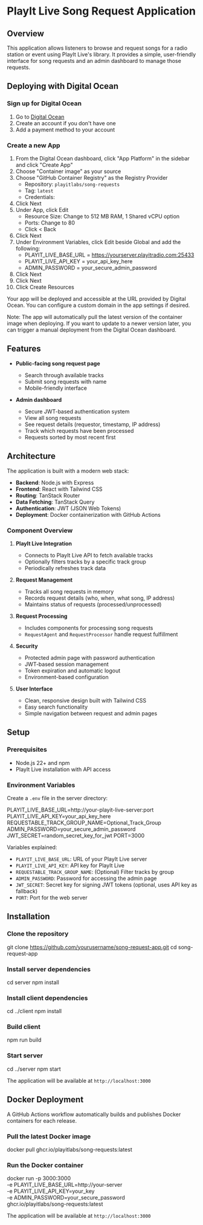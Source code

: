 # PlayIt Live Song Request Application

## Overview

This application allows listeners to browse and request songs for a radio station or event using PlayIt Live's library. It provides a simple, user-friendly interface for song requests and an admin dashboard to manage those requests.

## Deploying with Digital Ocean

### Sign up for Digital Ocean
1. Go to [Digital Ocean](https://www.digitalocean.com/)
2. Create an account if you don't have one
3. Add a payment method to your account

### Create a new App
1. From the Digital Ocean dashboard, click "App Platform" in the sidebar and click "Create App"
2. Choose "Container image" as your source
3. Choose "GitHub Container Registry" as the Registry Provider
   - Repository: `playitlabs/song-requests`
   - Tag: `latest`
   - Credentials: <leave blank>
4. Click Next
5. Under App, click Edit
   - Resource Size: Change to 512 MB RAM, 1 Shared vCPU option
   - Ports: Change to 80
   - Click < Back
6. Click Next
7. Under Environment Variables, click Edit beside Global and add the following:
   - PLAYIT_LIVE_BASE_URL = https://yourserver.playitradio.com:25433
   - PLAYIT_LIVE_API_KEY = your_api_key_here
   - ADMIN_PASSWORD = your_secure_admin_password
8. Click Next
9. Click Next
10. Click Create Resources

Your app will be deployed and accessible at the URL provided by Digital Ocean. You can configure a custom domain in the app settings if desired.

Note: The app will automatically pull the latest version of the container image when deploying. If you want to update to a newer version later, you can trigger a manual deployment from the Digital Ocean dashboard.

## Features

- **Public-facing song request page**
  - Search through available tracks
  - Submit song requests with name
  - Mobile-friendly interface

- **Admin dashboard**
  - Secure JWT-based authentication system
  - View all song requests
  - See request details (requestor, timestamp, IP address)
  - Track which requests have been processed
  - Requests sorted by most recent first

## Architecture

The application is built with a modern web stack:

- **Backend**: Node.js with Express
- **Frontend**: React with Tailwind CSS
- **Routing**: TanStack Router
- **Data Fetching**: TanStack Query
- **Authentication**: JWT (JSON Web Tokens)
- **Deployment**: Docker containerization with GitHub Actions

### Component Overview

1. **PlayIt Live Integration**
   - Connects to PlayIt Live API to fetch available tracks
   - Optionally filters tracks by a specific track group
   - Periodically refreshes track data

2. **Request Management**
   - Tracks all song requests in memory
   - Records request details (who, when, what song, IP address)
   - Maintains status of requests (processed/unprocessed)

3. **Request Processing**
   - Includes components for processing song requests
   - `RequestAgent` and `RequestProcessor` handle request fulfillment

4. **Security**
   - Protected admin page with password authentication
   - JWT-based session management
   - Token expiration and automatic logout
   - Environment-based configuration

5. **User Interface**
   - Clean, responsive design built with Tailwind CSS
   - Easy search functionality
   - Simple navigation between request and admin pages

## Setup

### Prerequisites

- Node.js 22+ and npm
- PlayIt Live installation with API access

### Environment Variables

Create a `.env` file in the server directory:

PLAYIT_LIVE_BASE_URL=http://your-playit-live-server:port
PLAYIT_LIVE_API_KEY=your_api_key_here
REQUESTABLE_TRACK_GROUP_NAME=Optional_Track_Group
ADMIN_PASSWORD=your_secure_admin_password
JWT_SECRET=random_secret_key_for_jwt
PORT=3000

Variables explained:
- `PLAYIT_LIVE_BASE_URL`: URL of your PlayIt Live server
- `PLAYIT_LIVE_API_KEY`: API key for PlayIt Live
- `REQUESTABLE_TRACK_GROUP_NAME`: (Optional) Filter tracks by group
- `ADMIN_PASSWORD`: Password for accessing the admin page
- `JWT_SECRET`: Secret key for signing JWT tokens (optional, uses API key as fallback)
- `PORT`: Port for the web server

## Installation

### Clone the repository
git clone https://github.com/yourusername/song-request-app.git
cd song-request-app

### Install server dependencies
cd server
npm install

### Install client dependencies
cd ../client
npm install

### Build client
npm run build

### Start server
cd ../server
npm start

The application will be available at `http://localhost:3000`

## Docker Deployment

A GitHub Actions workflow automatically builds and publishes Docker containers for each release.

### Pull the latest Docker image
docker pull ghcr.io/playitlabs/song-requests:latest

### Run the Docker container
docker run -p 3000:3000 \
-e PLAYIT_LIVE_BASE_URL=http://your-server \
-e PLAYIT_LIVE_API_KEY=your_key \
-e ADMIN_PASSWORD=your_secure_password \
ghcr.io/playitlabs/song-requests:latest

The application will be available at `http://localhost:3000`



